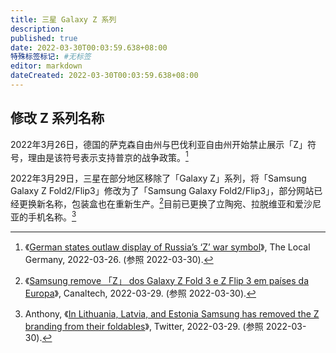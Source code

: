 ```yaml
---
title: 三星 Galaxy Z 系列
description:
published: true
date: 2022-03-30T00:03:59.638+08:00
特殊标签标记: #无标签
editor: markdown
dateCreated: 2022-03-30T00:03:59.638+08:00
---
```


## 修改 Z 系列名称

2022年3月26日，德国的萨克森自由州与巴伐利亚自由州开始禁止展示「Z」符号，理由是该符号表示支持普京的战争政策。[^erman]

[^erman]: 《[German states outlaw display of Russia’s ‘Z’ war symbol](https://web.archive.org/web/20220329073940/https://www.npr.org/2022/03/28/1089229499/german-states-outlaw-z)》, The Local Germany, 2022-03-26. (参照 2022-03-30).

2022年3月29日，三星在部分地区移除了「Galaxy Z」系列，将「Samsung Galaxy Z Fold2/Flip3」修改为了「Samsung Galaxy Fold2/Flip3」，部分网站已经更换新名称，包装盒也在重新生产。[^212668]目前已更换了立陶宛、拉脱维亚和爱沙尼亚的手机名称。[^44831]

[^212668]: 《[Samsung remove 「Z」 dos Galaxy Z Fold 3 e Z Flip 3 em países da Europa](https://canaltech.com.br/smartphone/samsung-remove-z-dos-galaxy-z-fold-e-z-flip-em-paises-da-europa-212668/)》, Canaltech, 2022-03-29. (参照 2022-03-30).

[^44831]: Anthony, 《[In Lithuania, Latvia, and Estonia Samsung has removed the Z branding from their foldables](https://web.archive.org/web/20220329165534/https://twitter.com/TheGalox_/status/1508604944831631362)》, Twitter, 2022-03-29. (参照 2022-03-30).
